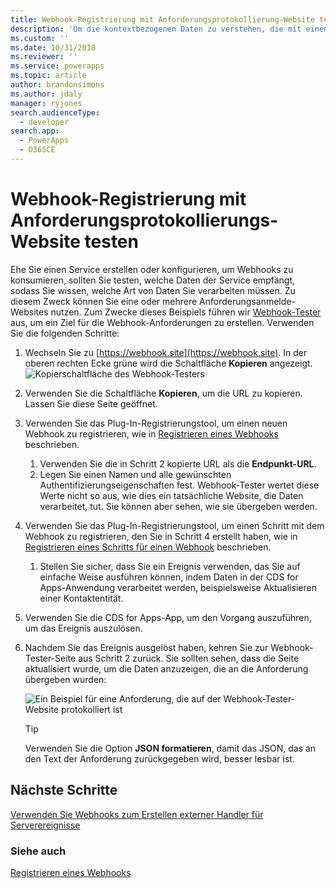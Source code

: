 ```yaml
---
title: Webhook-Registrierung mit Anforderungsprotokollierung-Website testen (Common Data Service for Apps) | Microsoft Docs
description: 'Um die kontextbezogenen Daten zu verstehen, die mit einem Webhook übergeben werden, ist die Verwendung einer Anforderungsprotokoll-Website nützlich, um die Daten zu untersuchen. In diesem Thema wird beschrieben, wie Sie dies durchführen.'
ms.custom: ''
ms.date: 10/31/2018
ms.reviewer: ''
ms.service: powerapps
ms.topic: article
author: brandonsimons
ms.author: jdaly
manager: ryjones
search.audienceType:
  - developer
search.app:
  - PowerApps
  - D365CE
---
```

# <a name="test-webhook-registration-with-request-logging-site"></a>Webhook-Registrierung mit Anforderungsprotokollierungs-Website testen 

Ehe Sie einen Service erstellen oder konfigurieren, um Webhooks zu konsumieren, sollten Sie testen, welche Daten der Service empfängt, sodass Sie wissen, welche Art von Daten Sie verarbeiten müssen. Zu diesem Zweck können Sie eine oder mehrere Anforderungsanmelde-Websites nutzen. Zum Zwecke dieses Beispiels führen wir [Webhook-Tester](https://webhook.site) aus, um ein Ziel für die Webhook-Anforderungen zu erstellen. Verwenden Sie die folgenden Schritte:

1. Wechseln Sie zu [https://webhook.site](https://webhook.site). In der oberen rechten Ecke grüne wird die Schaltfläche **Kopieren** angezeigt.
    ![Kopierschaltfläche des Webhook-Testers](media/webhook-tester-copy-button.png)
1. Verwenden Sie die Schaltfläche **Kopieren**, um die URL zu kopieren. Lassen Sie diese Seite geöffnet.
1. Verwenden Sie das Plug-In-Registrierungstool, um einen neuen Webhook zu registrieren, wie in [Registrieren eines Webhooks](register-web-hook.md) beschrieben. 
    1. Verwenden Sie die in Schritt 2 kopierte URL als die **Endpunkt-URL**. 
    1. Legen Sie einen Namen und alle gewünschten Authentifizierungseigenschaften fest. Webhook-Tester wertet diese Werte nicht so aus, wie dies ein tatsächliche Website, die Daten verarbeitet, tut. Sie können aber sehen, wie sie übergeben werden.
1. Verwenden Sie das Plug-In-Registrierungstool, um einen Schritt mit dem Webhook zu registrieren, den Sie in Schritt 4 erstellt haben, wie in [Registrieren eines Schritts für einen Webhook](register-web-hook.md#register-a-step-for-a-webhook) beschrieben. 
    1. Stellen Sie sicher, dass Sie ein Ereignis verwenden, das Sie auf einfache Weise ausführen können, indem Daten in der CDS for Apps-Anwendung verarbeitet werden, beispielsweise Aktualisieren einer Kontaktentität.
1. Verwenden Sie die CDS for Apps-App, um den Vorgang auszuführen, um das Ereignis auszulösen.
1. Nachdem Sie das Ereignis ausgelöst haben, kehren Sie zur Webhook-Tester-Seite aus Schritt 2 zurück. Sie sollten sehen, dass die Seite aktualisiert wurde, um die Daten anzuzeigen, die an die Anforderung übergeben wurden:

    ![Ein Beispiel für eine Anforderung, die auf der Webhook-Tester-Website protokolliert ist](media/webhook-tester-example.png)

    > [!TIP]
    > Verwenden Sie die Option **JSON formatieren**, damit das JSON, das an den Text der Anforderung zurückgegeben wird, besser lesbar ist.

## <a name="next-steps"></a>Nächste Schritte

[Verwenden Sie Webhooks zum Erstellen externer Handler für Serverereignisse](use-webhooks.md)

### <a name="see-also"></a>Siehe auch
[Registrieren eines Webhooks](register-web-hook.md)